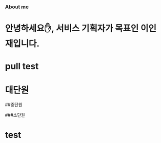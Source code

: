 ### About me

<h1 align="left">안녕하세요✋, 서비스 기획자가 목표인 이인재입니다.

# pull test

# 대단원

##중단원

###소단원

# test
